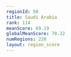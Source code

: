 ```yaml
---
regionId: 50
title: Saudi Arabia
rank: 114
meanScore: 69.19
globalMeanScore: 70.22
numRegions: 220
layout: region_score
---
```

